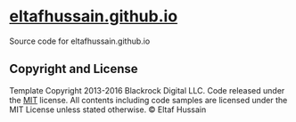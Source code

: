 # [eltafhussain.github.io](http://eltafhussain.github.io/)
Source code for eltafhussain.github.io

## Copyright and License

Template Copyright 2013-2016 Blackrock Digital LLC. Code released under the [MIT](https://github.com/BlackrockDigital/startbootstrap-freelancer/blob/gh-pages/LICENSE) license.
All contents including code samples are licensed under the MIT License unless stated otherwise.
© Eltaf Hussain
